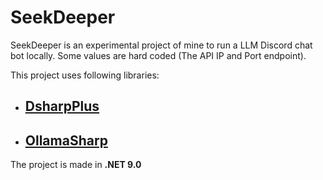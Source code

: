 # SeekDeeper

SeekDeeper is an experimental project of mine to run a LLM Discord chat bot locally. Some values are hard coded (The API IP and Port endpoint).

This project uses following libraries:

- ## [DsharpPlus](https://github.com/DSharpPlus/DSharpPlus)
- ## [OllamaSharp](https://github.com/awaescher/OllamaSharp)

The project is made in **.NET 9.0**
